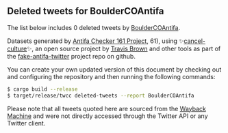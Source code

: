 ## Deleted tweets for BoulderCOAntifa

The list below includes 0 deleted tweets by
[BoulderCOAntifa](https://twitter.com/BoulderCOAntifa).



Datasets generated by [Antifa Checker 161 Project](https://twitter.com/antifacheck161), 61), using ✨[cancel-culture](https://github.com/travisbrown/cancel-culture)✨, an open source project by 
[Travis Brown](https://twitter.com/travisbrown) and other tools as part of the 
[fake-antifa-twitter](https://github.com/antifacheck161/fake-antifa-twitter) project repo on github.

You can create your own updated version of this document by checking out and configuring the
repository and then running the following commands:

```bash
$ cargo build --release
$ target/release/twcc deleted-tweets --report BoulderCOAntifa
```

Please note that all tweets quoted here are sourced from the
[Wayback Machine](https://web.archive.org) and were not directly accessed through the Twitter API or
any Twitter client.

